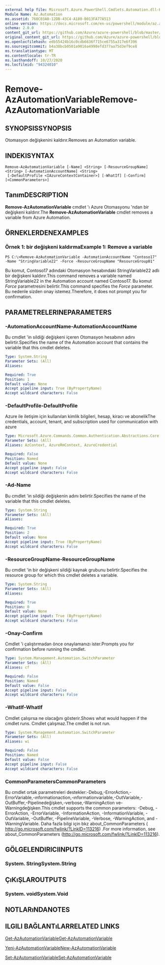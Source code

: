 ```yaml
---
external help file: Microsoft.Azure.PowerShell.Cmdlets.Automation.dll-Help.xml
Module Name: Az.Automation
ms.assetid: 760C03A0-12DB-43C4-A180-B013FA77A513
online version: https://docs.microsoft.com/en-us/powershell/module/az.automation/remove-azautomationvariable
schema: 2.0.0
content_git_url: https://github.com/Azure/azure-powershell/blob/master/src/Automation/Automation/help/Remove-AzAutomationVariable.md
original_content_git_url: https://github.com/Azure/azure-powershell/blob/master/src/Automation/Automation/help/Remove-AzAutomationVariable.md
ms.openlocfilehash: edb55424b16c0cdb6636f715ce6755a317e6f396
ms.sourcegitcommit: b4a38bcb0501a9016a4998efd377aa75d3ef9ce8
ms.translationtype: MT
ms.contentlocale: tr-TR
ms.lasthandoff: 10/27/2020
ms.locfileid: "94324010"
---
```

# <span data-ttu-id="53fb1-101">Remove-AzAutomationVariable</span><span class="sxs-lookup"><span data-stu-id="53fb1-101">Remove-AzAutomationVariable</span></span>

## <span data-ttu-id="53fb1-102">SYNOPSIS</span><span class="sxs-lookup"><span data-stu-id="53fb1-102">SYNOPSIS</span></span>
<span data-ttu-id="53fb1-103">Otomasyon değişkenini kaldırır.</span><span class="sxs-lookup"><span data-stu-id="53fb1-103">Removes an Automation variable.</span></span>

## <span data-ttu-id="53fb1-104">INDEKI</span><span class="sxs-lookup"><span data-stu-id="53fb1-104">SYNTAX</span></span>

```
Remove-AzAutomationVariable [-Name] <String> [-ResourceGroupName] <String> [-AutomationAccountName] <String>
 [-DefaultProfile <IAzureContextContainer>] [-WhatIf] [-Confirm] [<CommonParameters>]
```

## <span data-ttu-id="53fb1-105">Tanım</span><span class="sxs-lookup"><span data-stu-id="53fb1-105">DESCRIPTION</span></span>
<span data-ttu-id="53fb1-106">**Remove-AzAutomationVariable** cmdlet 'ı Azure Otomasyonu 'ndan bir değişkeni kaldırır.</span><span class="sxs-lookup"><span data-stu-id="53fb1-106">The **Remove-AzAutomationVariable** cmdlet removes a variable from Azure Automation.</span></span>

## <span data-ttu-id="53fb1-107">ÖRNEKLERDEN</span><span class="sxs-lookup"><span data-stu-id="53fb1-107">EXAMPLES</span></span>

### <span data-ttu-id="53fb1-108">Örnek 1: bir değişkeni kaldırma</span><span class="sxs-lookup"><span data-stu-id="53fb1-108">Example 1: Remove a variable</span></span>
```
PS C:\>Remove-AzAutomationVariable -AutomationAccountName "Contoso17" -Name "StringVariable22" -Force -ResourceGroupName "ResourceGroup01"
```

<span data-ttu-id="53fb1-109">Bu komut, Contoso17 adındaki Otomasyon hesabındaki StringVariable22 adlı bir değişkeni kaldırır.</span><span class="sxs-lookup"><span data-stu-id="53fb1-109">This command removes a variable named StringVariable22 in the Automation account named Contoso17.</span></span>
<span data-ttu-id="53fb1-110">Bu komut *Force* parametresini belirtir.</span><span class="sxs-lookup"><span data-stu-id="53fb1-110">This command specifies the *Force* parameter.</span></span>
<span data-ttu-id="53fb1-111">Bu nedenle sizden onay istemez.</span><span class="sxs-lookup"><span data-stu-id="53fb1-111">Therefore, it does not prompt you for confirmation.</span></span>

## <span data-ttu-id="53fb1-112">PARAMETRELERINE</span><span class="sxs-lookup"><span data-stu-id="53fb1-112">PARAMETERS</span></span>

### <span data-ttu-id="53fb1-113">-AutomationAccountName</span><span class="sxs-lookup"><span data-stu-id="53fb1-113">-AutomationAccountName</span></span>
<span data-ttu-id="53fb1-114">Bu cmdlet 'in sildiği değişkeni içeren Otomasyon hesabının adını belirtir.</span><span class="sxs-lookup"><span data-stu-id="53fb1-114">Specifies the name of the Automation account that contains the variable that this cmdlet deletes.</span></span>

```yaml
Type: System.String
Parameter Sets: (All)
Aliases:

Required: True
Position: 1
Default value: None
Accept pipeline input: True (ByPropertyName)
Accept wildcard characters: False
```

### <span data-ttu-id="53fb1-115">-DefaultProfile</span><span class="sxs-lookup"><span data-stu-id="53fb1-115">-DefaultProfile</span></span>
<span data-ttu-id="53fb1-116">Azure ile iletişim için kullanılan kimlik bilgileri, hesap, kiracı ve abonelik</span><span class="sxs-lookup"><span data-stu-id="53fb1-116">The credentials, account, tenant, and subscription used for communication with azure</span></span>

```yaml
Type: Microsoft.Azure.Commands.Common.Authentication.Abstractions.Core.IAzureContextContainer
Parameter Sets: (All)
Aliases: AzContext, AzureRmContext, AzureCredential

Required: False
Position: Named
Default value: None
Accept pipeline input: False
Accept wildcard characters: False
```

### <span data-ttu-id="53fb1-117">-Ad</span><span class="sxs-lookup"><span data-stu-id="53fb1-117">-Name</span></span>
<span data-ttu-id="53fb1-118">Bu cmdlet 'in sildiği değişkenin adını belirtir.</span><span class="sxs-lookup"><span data-stu-id="53fb1-118">Specifies the name of the variable that this cmdlet deletes.</span></span>

```yaml
Type: System.String
Parameter Sets: (All)
Aliases:

Required: True
Position: 2
Default value: None
Accept pipeline input: True (ByPropertyName)
Accept wildcard characters: False
```

### <span data-ttu-id="53fb1-119">-ResourceGroupName</span><span class="sxs-lookup"><span data-stu-id="53fb1-119">-ResourceGroupName</span></span>
<span data-ttu-id="53fb1-120">Bu cmdlet 'in bir değişkeni sildiği kaynak grubunu belirtir.</span><span class="sxs-lookup"><span data-stu-id="53fb1-120">Specifies the resource group for which this cmdlet deletes a variable.</span></span>

```yaml
Type: System.String
Parameter Sets: (All)
Aliases:

Required: True
Position: 0
Default value: None
Accept pipeline input: True (ByPropertyName)
Accept wildcard characters: False
```

### <span data-ttu-id="53fb1-121">-Onay</span><span class="sxs-lookup"><span data-stu-id="53fb1-121">-Confirm</span></span>
<span data-ttu-id="53fb1-122">Cmdlet 'i çalıştırmadan önce onaylamanızı ister.</span><span class="sxs-lookup"><span data-stu-id="53fb1-122">Prompts you for confirmation before running the cmdlet.</span></span>

```yaml
Type: System.Management.Automation.SwitchParameter
Parameter Sets: (All)
Aliases: cf

Required: False
Position: Named
Default value: False
Accept pipeline input: False
Accept wildcard characters: False
```

### <span data-ttu-id="53fb1-123">-WhatIf</span><span class="sxs-lookup"><span data-stu-id="53fb1-123">-WhatIf</span></span>
<span data-ttu-id="53fb1-124">Cmdlet çalışırsa ne olacağını gösterir.</span><span class="sxs-lookup"><span data-stu-id="53fb1-124">Shows what would happen if the cmdlet runs.</span></span>
<span data-ttu-id="53fb1-125">Cmdlet çalışmaz.</span><span class="sxs-lookup"><span data-stu-id="53fb1-125">The cmdlet is not run.</span></span>

```yaml
Type: System.Management.Automation.SwitchParameter
Parameter Sets: (All)
Aliases: wi

Required: False
Position: Named
Default value: False
Accept pipeline input: False
Accept wildcard characters: False
```

### <span data-ttu-id="53fb1-126">CommonParameters</span><span class="sxs-lookup"><span data-stu-id="53fb1-126">CommonParameters</span></span>
<span data-ttu-id="53fb1-127">Bu cmdlet ortak parametreleri destekler:-Debug,-ErrorAction,-ErrorVariable,-ınformationaction,-ınformationvariable,-OutVariable,-OutBuffer,-Pipelinedeğişken,-verbose,-WarningAction ve-Warningdeğişken.</span><span class="sxs-lookup"><span data-stu-id="53fb1-127">This cmdlet supports the common parameters: -Debug, -ErrorAction, -ErrorVariable, -InformationAction, -InformationVariable, -OutVariable, -OutBuffer, -PipelineVariable, -Verbose, -WarningAction, and -WarningVariable.</span></span> <span data-ttu-id="53fb1-128">Daha fazla bilgi için bkz about_CommonParameters ( http://go.microsoft.com/fwlink/?LinkID=113216) .</span><span class="sxs-lookup"><span data-stu-id="53fb1-128">For more information, see about_CommonParameters (http://go.microsoft.com/fwlink/?LinkID=113216).</span></span>

## <span data-ttu-id="53fb1-129">GÖLGELENDIRICI</span><span class="sxs-lookup"><span data-stu-id="53fb1-129">INPUTS</span></span>

### <span data-ttu-id="53fb1-130">System. String</span><span class="sxs-lookup"><span data-stu-id="53fb1-130">System.String</span></span>

## <span data-ttu-id="53fb1-131">ÇıKıŞLAR</span><span class="sxs-lookup"><span data-stu-id="53fb1-131">OUTPUTS</span></span>

### <span data-ttu-id="53fb1-132">System. void</span><span class="sxs-lookup"><span data-stu-id="53fb1-132">System.Void</span></span>

## <span data-ttu-id="53fb1-133">NOTLARıNDA</span><span class="sxs-lookup"><span data-stu-id="53fb1-133">NOTES</span></span>

## <span data-ttu-id="53fb1-134">ILGILI BAĞLANTıLAR</span><span class="sxs-lookup"><span data-stu-id="53fb1-134">RELATED LINKS</span></span>

[<span data-ttu-id="53fb1-135">Get-AzAutomationVariable</span><span class="sxs-lookup"><span data-stu-id="53fb1-135">Get-AzAutomationVariable</span></span>](./Get-AzAutomationVariable.md)

[<span data-ttu-id="53fb1-136">Yeni-AzAutomationVariable</span><span class="sxs-lookup"><span data-stu-id="53fb1-136">New-AzAutomationVariable</span></span>](./New-AzAutomationVariable.md)

[<span data-ttu-id="53fb1-137">Set-AzAutomationVariable</span><span class="sxs-lookup"><span data-stu-id="53fb1-137">Set-AzAutomationVariable</span></span>](./Set-AzAutomationVariable.md)


